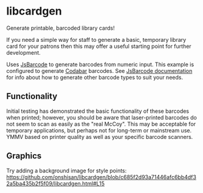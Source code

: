 # libcardgen
Generate printable, barcoded library cards!

If you need a simple way for staff to generate a basic, temporary library card for your patrons then this may offer a useful starting point for further development.

Uses [JsBarcode](https://github.com/lindell/JsBarcode) to generate barcodes from numeric input. This example is configured to generate [Codabar](https://github.com/lindell/JsBarcode/wiki/codabar) barcodes. See [JsBarcode documentation](https://github.com/lindell/JsBarcode/wiki) for info about how to generate other barcode types to suit your needs. 

## Functionality
Initial testing has demonstrated the basic functionality of these barcodes when printed; however, you should be aware that laser-printed barcodes do not seem to scan as easily as the "real McCoy". This may be acceptable for temporary applications, but perhaps not for long-term or mainstream use. YMMV based on printer quality as well as your specific barcode scanners.

## Graphics
Try adding a background image for style points:
https://github.com/onshisan/libcardgen/blob/c685f2d93a71446afc6bb4df32a5ba435b2f5f09/libcardgen.html#L15
